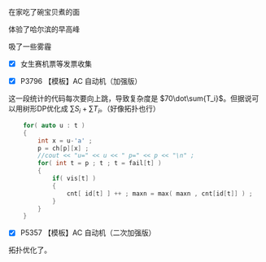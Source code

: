 
在家吃了碗宝贝煮的面

体验了哈尔滨的早高峰

吸了一些雾霾

- [x] 女生赛机票等发票收集

- [x] P3796 【模板】AC 自动机（加强版）

这一段统计的代码每次要向上跳，导致复杂度是 $`70\dot\sum{T_i}`$。但据说可以用树形DP优化成 $`\sum{S_i}+\sum{T_i}`$。（好像拓扑也行）

```cpp
    for( auto u : t )
    {
        int x = u-'a' ;
        p = ch[p][x] ;
        //cout << "u=" << u << " p=" << p << "\n" ;
        for( int t = p ; t ; t = fail[t] )
        {
            if( vis[t] )
            {
                cnt[ id[t] ] ++ ; maxn = max( maxn , cnt[id[t]] ) ;
            }
        }
    }
```

- [x] P5357 【模板】AC 自动机（二次加强版）

拓扑优化了。
